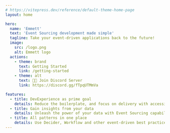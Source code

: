 ```yaml
---
# https://vitepress.dev/reference/default-theme-home-page
layout: home

hero:
  name: 'Emmett'
  text: 'Event Sourcing development made simple'
  tagline: Take your event-driven applications back to the future!
  image:
    src: /logo.png
    alt: Emmett logo
  actions:
    - theme: brand
      text: Getting Started
      link: /getting-started
    - theme: alt
      text: 🧑‍💻 Join Discord Server
      link: https://discord.gg/fTpqUTMmVa

features:
  - title: DevExperience as prime goal
    details: Reduce the boilerplate, and focus on delivery with accessible tooling
  - title: Gain insights from your data
    details: Unleash the power of your data with Event Sourcing capabilities
  - title: All patterns in one place
    details: Use Decider, Workflow and other event-driven best practices seamlessly
---
```

